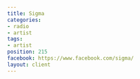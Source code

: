 ```yaml
---
title: Sigma
categories:
- radio
- artist
tags:
- artist
position: 215
facebook: https://www.facebook.com/sigma/
layout: client
---
```


